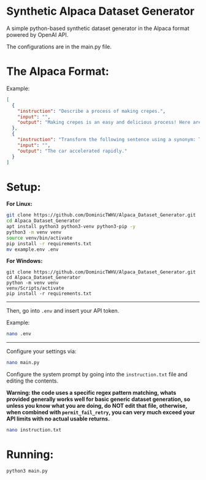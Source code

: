 # Synthetic Alpaca Dataset Generator
A simple python-based synthetic dataset generator in the Alpaca format powered by OpenAI API.

The configurations are in the main.py file.

# The Alpaca Format:

Example:

```json
[
  {
    "instruction": "Describe a process of making crepes.",
    "input": "",
    "output": "Making crepes is an easy and delicious process! Here are step-by-step instructions on how to make them:\n\n1. Assemble your ingredients. For basic crepes, you'll need: 1 cup all-purpose flour, 2 eggs, 1/2 cup milk, 1/2 cup water, 1/4 teaspoon salt, and 2 tablespoons melted butter.\n\n2. Mix the batter: In a large mixing bowl, whisk together the flour and the eggs. Gradually add the milk and water, stirring constantly to ensure that there are no lumps. Add salt and melted butter, and mix well.\n\n3. Let the batter rest: If you can, let the batter sit for an hour or so. This will help the flour to absorb the liquid and make the crepes more tender.\n\n4. Heat your pan: Preheat a non-stick pan over medium heat. Lightly butter the pan or use cooking spray to prevent the crepes from sticking.\n\n5. Pour the batter: Using a ladle or a measuring cup, pour a small amount of batter (about 1/4 cup) onto the center of the pan. Immediately tilt the pan in a circular motion to spread the batter evenly and thinly over the bottom of the pan.\n\n6. Cook the crepe: Cook the crepe for 1-2 minutes until the bottom is lightly golden. Carefully loosen the edges with a spatula and flip the crepe over to cook the other side for another minute.\n\n7. Remove and repeat: Gently slide the crepe onto a plate, and then repeat the process with the remaining batter. Remember to re-butter the pan between each crepe if necessary.\n\n8. Fill and serve: Fill your cooked crepes with your desired filling, such as fresh fruit, whipped cream, Nutella, or ham and cheese. Roll or fold, and serve immediately. Enjoy!"
  },
  {
    "instruction": "Transform the following sentence using a synonym: The car sped quickly.",
    "input": "",
    "output": "The car accelerated rapidly."
  }
]
```

# Setup:

**For Linux:**

```bash
git clone https://github.com/DominicTWHV/Alpaca_Dataset_Generator.git
cd Alpaca_Dataset_Generator
apt install python3 python3-venv python3-pip -y
python3 -m venv venv
source venv/bin/activate
pip install -r requirements.txt
mv example.env .env
```

**For Windows:**

```shell
git clone https://github.com/DominicTWHV/Alpaca_Dataset_Generator.git
cd Alpaca_Dataset_Generator
python -m venv venv
venv/Scripts/activate
pip install -r requirements.txt
```

---

Then, go into `.env` and insert your API token.

Example:

```bash
nano .env
```

---

Configure your settings via:

```bash
nano main.py
```

Configure the system prompt by going into the `instruction.txt` file and editing the contents. 

**Warning: the code uses a specific regex pattern matching, whats provided generally works well for basic generic dataset generation, so unless you know what you are doing, do NOT edit that file, otherwise, when combined with `permit_fail_retry`, you can very much exceed your API limits with no actual usable returns.**

```bash
nano instruction.txt
```

# Running:

```bash
python3 main.py
```
